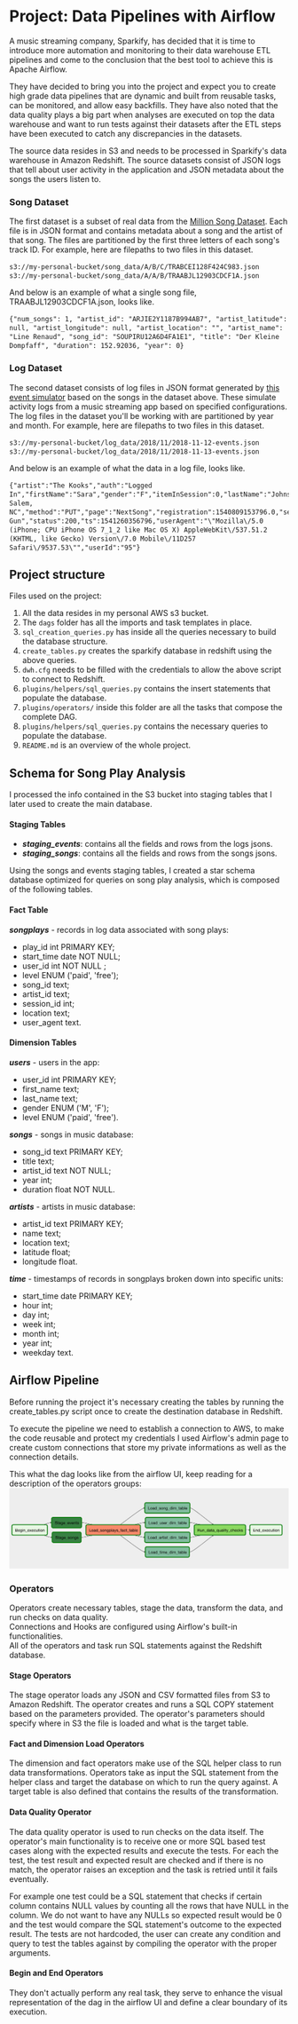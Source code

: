 # Project: Data Pipelines with Airflow
A music streaming company, Sparkify, has decided that it is time to introduce more automation and monitoring to their data warehouse ETL pipelines and come to the conclusion that the best tool to achieve this is Apache Airflow.

They have decided to bring you into the project and expect you to create high grade data pipelines that are dynamic and built from reusable tasks, can be monitored, and allow easy backfills. They have also noted that the data quality plays a big part when analyses are executed on top the data warehouse and want to run tests against their datasets after the ETL steps have been executed to catch any discrepancies in the datasets.

The source data resides in S3 and needs to be processed in Sparkify's data warehouse in Amazon Redshift. The source datasets consist of JSON logs that tell about user activity in the application and JSON metadata about the songs the users listen to.

### Song Dataset

The first dataset is a subset of real data from the [Million Song Dataset](https://labrosa.ee.columbia.edu/millionsong/). Each file is in JSON format and contains metadata about a song and the artist of that song. The files are partitioned by the first three letters of each song's track ID. For example, here are filepaths to two files in this dataset.

```
s3://my-personal-bucket/song_data/A/B/C/TRABCEI128F424C983.json
s3://my-personal-bucket/song_data/A/A/B/TRAABJL12903CDCF1A.json
```

And below is an example of what a single song file, TRAABJL12903CDCF1A.json, looks like.

```
{"num_songs": 1, "artist_id": "ARJIE2Y1187B994AB7", "artist_latitude": null, "artist_longitude": null, "artist_location": "", "artist_name": "Line Renaud", "song_id": "SOUPIRU12A6D4FA1E1", "title": "Der Kleine Dompfaff", "duration": 152.92036, "year": 0}
```

### Log Dataset

The second dataset consists of log files in JSON format generated by [this event simulator](https://github.com/Interana/eventsim) based on the songs in the dataset above. These simulate activity logs from a music streaming app based on specified configurations.  
The log files in the dataset you'll be working with are partitioned by year and month. For example, here are filepaths to two files in this dataset.

```
s3://my-personal-bucket/log_data/2018/11/2018-11-12-events.json
s3://my-personal-bucket/log_data/2018/11/2018-11-13-events.json
```
And below is an example of what the data in a log file, looks like.

```
{"artist":"The Kooks","auth":"Logged In","firstName":"Sara","gender":"F","itemInSession":0,"lastName":"Johnson","length":132.25751,"level":"paid","location":"Winston-Salem, NC","method":"PUT","page":"NextSong","registration":1540809153796.0,"sessionId":152,"song":"Eddie's Gun","status":200,"ts":1541260356796,"userAgent":"\"Mozilla\/5.0 (iPhone; CPU iPhone OS 7_1_2 like Mac OS X) AppleWebKit\/537.51.2 (KHTML, like Gecko) Version\/7.0 Mobile\/11D257 Safari\/9537.53\"","userId":"95"}
```

## Project structure

Files used on the project:

1. All the data resides in my personal AWS s3 bucket.
1. The `dags` folder has all the imports and task templates in place.
1. `sql_creation_queries.py` has inside all the queries necessary to build the database structure.
1. `create_tables.py` creates the sparkify database in redshift using the above queries.
1. `dwh.cfg` needs to be filled with the credentials to allow the above script to connect to Redshift.
1. `plugins/helpers/sql_queries.py` contains the insert statements that populate the database.
1. `plugins/operators/` inside this folder are all the tasks that compose the complete DAG.
1. `plugins/helpers/sql_queries.py` contains the necessary queries to populate the database.
1. `README.md` is an overview of the whole project.

## Schema for Song Play Analysis

I processed the info contained in the S3 bucket into staging tables that I later used to create the main database.

#### Staging Tables

- ***staging_events***: contains all the fields and rows from the logs jsons.
- ***staging_songs***: contains all the fields and rows from the songs jsons.

Using the songs and events staging tables, I created a star schema database optimized for queries on song play analysis, which is composed of the following tables.

#### Fact Table

***songplays*** - records in log data associated with song plays:
- play_id int PRIMARY KEY;
- start_time date NOT NULL;
- user_id int NOT NULL ;
- level ENUM ('paid', 'free');
- song_id text;
- artist_id text;
- session_id int;
- location text;
- user_agent text.

#### Dimension Tables

***users*** - users in the app:
- user_id int PRIMARY KEY;
- first_name text;
- last_name text;
- gender ENUM ('M', 'F');
- level ENUM ('paid', 'free').

***songs*** - songs in music database:
- song_id text PRIMARY KEY;
- title text;
- artist_id text NOT NULL;
- year int;
- duration float NOT NULL.

***artists*** - artists in music database:
- artist_id text PRIMARY KEY;
- name text;
- location text;
- latitude float;
- longitude float.

***time*** - timestamps of records in songplays broken down into specific units:
- start_time date PRIMARY KEY;
- hour int;
- day int;
- week int;
- month int;
- year int;
- weekday text.

## Airflow Pipeline

Before running the project it's necessary creating the tables by running the create_tables.py script once to create the destination database in Redshift.

To execute the pipeline we need to establish a connection to AWS, to make the code reusable and protect my credentials I used Airflow's admin page to create custom connections that store my private informations as well as the connection details.

This what the dag looks like from the airflow UI, keep reading for a description of the operators groups:
![dag](example-dag.png)

### Operators
Operators create necessary tables, stage the data, transform the data, and run checks on data quality.  
Connections and Hooks are configured using Airflow's built-in functionalities.  
All of the operators and task run SQL statements against the Redshift database.  

#### Stage Operators

The stage operator loads any JSON and CSV formatted files from S3 to Amazon Redshift. The operator creates and runs a SQL COPY statement based on the parameters provided. The operator's parameters should specify where in S3 the file is loaded and what is the target table.

#### Fact and Dimension Load Operators

The dimension and fact operators make use of the SQL helper class to run data transformations. Operators take as input the SQL statement from the helper class and target the database on which to run the query against. A target table is also defined that contains the results of the transformation.

#### Data Quality Operator

The data quality operator is used to run checks on the data itself. The operator's main functionality is to receive one or more SQL based test cases along with the expected results and execute the tests. For each the test, the test result and expected result are checked and if there is no match, the operator raises an exception and the task is retried until it fails eventually.

For example one test could be a SQL statement that checks if certain column contains NULL values by counting all the rows that have NULL in the column. We do not want to have any NULLs so expected result would be 0 and the test would compare the SQL statement's outcome to the expected result.
The tests are not hardcoded, the user can create any condition and query to test the tables against by compiling the operator with the proper arguments.

#### Begin and End Operators

They don't actually perform any real task, they serve to enhance the visual representation of the dag in the airflow UI and define a clear boundary of its execution.
